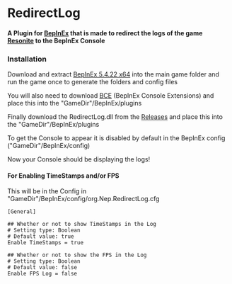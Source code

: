 # RedirectLog

#### A Plugin for [BepInEx](https://github.com/BepInEx/BepInEx/) that is made to redirect the logs of the game [Resonite](https://store.steampowered.com/app/2519830/Resonite/) to the BepInEx Console

### Installation
 Download and extract [BepInEx 5.4.22 x64](https://github.com/BepInEx/BepInEx/releases) into the main game folder and run the game once to generate the folders and config files

 You will also need to download [BCE](https://github.com/innominata/BepInEx-Console-Extensions/releases/tag/1.0) (BepInEx Console Extensions) and place this into the "GameDir"/BepInEx/plugins

 Finally download the RedirectLog.dll from the [Releases](https://github.com/nepushiro/RedirectLog/releases) and place this into the "GameDir"/BepInEx/plugins

To get the Console to appear it is disabled by default in the BepInEx config ("GameDir"/BepInEx/config)

Now your Console should be displaying the logs!

#### For Enabling TimeStamps and/or FPS

This will be in the Config in "GameDir"/BepInEx/config/org.Nep.RedirectLog.cfg

```
[General]

## Whether or not to show TimeStamps in the Log
# Setting type: Boolean
# Default value: true
Enable TimeStamps = true

## Whether or not to show the FPS in the Log
# Setting type: Boolean
# Default value: false
Enable FPS Log = false
```